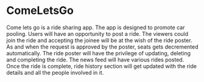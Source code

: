# ComeLetsGo
Come lets go is a ride sharing app. The app is designed to promote car pooling. Users will have an opportunity to post a ride. The viewers 
could join the ride and accepting the joinee will be at the wish of the ride poster. As and when the request is approved by the poster, seats gets decremented automatically. The ride poster will have the privilege of updating, deleting 
and completing the ride. The news feed will have various rides posted. Once the ride is complete, 
ride history section will get updated with the ride details and all the people involved in it. 
